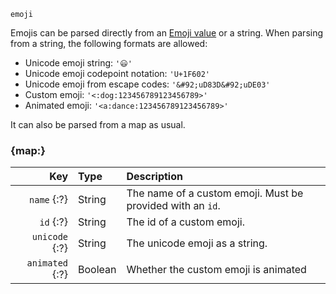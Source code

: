 `emoji`

Emojis can be parsed directly from an [Emoji value](/values/emoji.md) or a string.
When parsing from a string, the following formats are allowed:

* Unicode emoji string: `'😃'`
* Unicode emoji codepoint notation: `'U+1F602'`
* Unicode emoji from escape codes: `'&#92;uD83D&#92;uDE03'`
* Custom emoji: `'<:dog:123456789123456789>'`
* Animated emoji: `'<a:dance:123456789123456789>'`

It can also be parsed from a map as usual. 

### {map:}

|             Key | Type    | Description                                                |
|----------------:|:--------|:-----------------------------------------------------------|
|     `name` {:?} | String  | The name of a custom emoji. Must be provided with an `id`. |
|       `id` {:?} | String  | The id of a custom emoji.                                  |
|  `unicode` {:?} | String  | The unicode emoji as a string.                             |
| `animated` {:?} | Boolean | Whether the custom emoji is animated                       |